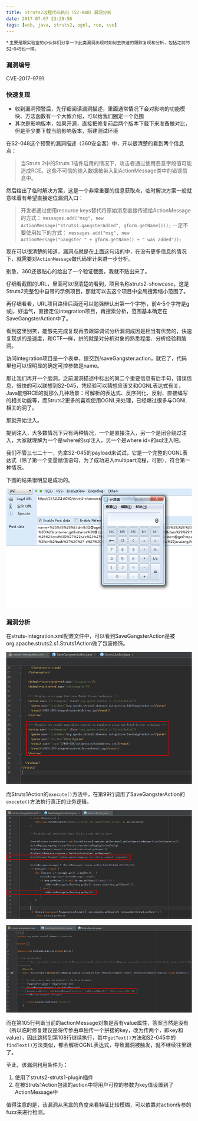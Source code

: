 ```yaml
---
title: Struts2远程代码执行（S2-048）漏洞分析
date: 2017-07-07 23:20:58
tags: [web, java, struts2, ognl, rce, cve]
---
```


<small>* 主要是跟实验室的小伙伴们分享一下此类漏洞出现时如何去快速的跟踪复现和分析，包括之前的S2-045也一样。</small>

### 漏洞编号

CVE-2017-9791

### 快速复现

- 收到漏洞预警后，先仔细阅读漏洞描述，里面通常情况下会对影响的功能模块、方法函数有一个大致介绍，可以给我们圈定一个范围
- 其次是影响版本，如果开源，直接把修复前后两个版本下载下来准备做对比，但是至少要下载当前影响版本，搭建测试环境

在S2-048这个预警的漏洞描述（360安全客）中，开以很清楚的看到两个信息点：

> 当Struts 2中的Struts 1插件启用的情况下，攻击者通过使用恶意字段值可能造成RCE。这些不可信的输入数据被带入到ActionMessage类中的错误信息中。

然后给出了临时解决方案，这是一个非常重要的信息获取点，临时解决方案一般就意味着有希望直接定位漏洞入口：

> 开发者通过使用resource keys替代将原始消息直接传递给ActionMessage的方式：
> `messages.add("msg", new ActionMessage("struts1.gangsterAdded", gform.getName()));`
> 一定不要使用如下的方式：
> `messages.add("msg", new ActionMessage("Gangster " + gform.getName() + " was added"));`

现在可以很清楚的知道，漏洞点就是在上面这句话的中，在没有更多信息的情况下，就需要对`ActionMessage`做代码审计来进一步分析。

别急，360还很贴心的给出了一个验证截图，我就不贴出来了。

仔细看截图的URL，里面可以很清楚的看到，项目名称struts2-showcase，这是Struts2完整包中自带的示例项目，那就可以去这个项目中全局搜索缩小范围了。

再仔细看看，URL项目路径后面还可以勉强辨认出第一个字符i，前4-5个字符是g或j，好运气，直接定位integration项目，再搜索分析，范围基本确定在SaveGangsterAction中了。

看到这里别笑，能够先完成复现再去跟踪调试分析漏洞成因是相当有优势的，快速复现求的是速度，和CTF一样，拼的就是对分析对象的熟悉程度、分析经验和脑洞。

访问integration项目是一个表单，提交到/saveGangster.action，就它了，代码里也可以很明显的确定可控参数是name。

那让我们再开一个脑洞，之前漏洞描述中标出的第二个重要信息有后半句，错误信息，很快的可以联想到S2-045，凭经验可以猜想应该又和OGNL表达式有关，Java能够RCE的就那么几种场景：可解析的表达式、反序列化、反射、直接编写的相关功能等，而Struts2更多的喜欢使用OGNL来处理，已经爆过很多与OGNL相关的洞了。

那就开始注入。

提到注入，大多数情况下只有两种情况，一个是直接注入，另一个是闭合绕过注入，大家就理解为一个是where的sql注入，另一个是where id=的sql注入吧。

我们不管三七二十一，先拿S2-045的payload来试试，它是一个完整的OGNL表达式（除了第一个变量赋值语句，为了成功进入multipart流程，可删），符合第一种情况。

下图的结果很明显是成功的。

![01.png](apache-struts2-s2-048-rce/01.png)

### 漏洞分析

在struts-integration.xml配置文件中，可以看到SaveGangsterAction是被org.apache.struts2.s1.Struts1Action做了包装修饰。

![02.png](apache-struts2-s2-048-rce/02.png)

而Struts1Action的`execute()`方法中，在第99行调用了SaveGangsterAction的`execute()`方法执行真正的业务逻辑。

![03.png](apache-struts2-s2-048-rce/03.png)

![04.png](apache-struts2-s2-048-rce/04.png)

而在第105行判断当前的actionMessage对象是否有value属性，答案当然是没有（所以临时修复建议是将传参由单独传一个拼接的key，改为传两个，即key和value），因此跳转到第108行继续执行，其中`getText()`方法和S2-045中的`findText()`方法类似，都会解析OGNL表达式，导致漏洞被触发，就不继续往里跟了。

至此，该漏洞利用条件为：

1. 使用了struts2-struts1-plugin插件
1. 在被Struts1Action包装的action中将用户可控的参数为key值设置到了ActionMessage中

值得注意的是，该漏洞从黑盒的角度来看特征比较模糊，可以依靠对action传参的fuzz来进行检测。